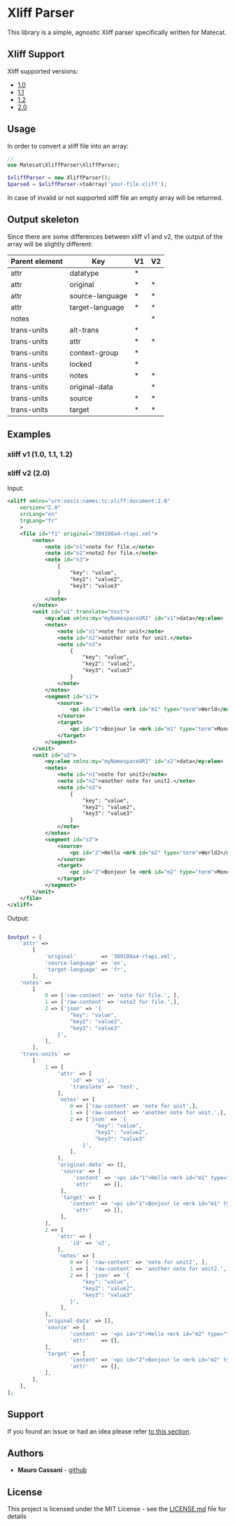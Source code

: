 # Xliff Parser

This library is a simple, agnostic Xliff parser specifically written for Matecat.

## Xliff Support

Xliff supported versions:

* [1.0](http://www.oasis-open.org/committees/xliff/documents/contribution-xliff-20010530.htm)
* [1.1](http://www.oasis-open.org/committees/xliff/documents/xliff-specification.htm)
* [1.2](http://docs.oasis-open.org/xliff/v1.2/os/xliff-core.html)
* [2.0](http://docs.oasis-open.org/xliff/xliff-core/v2.0/xliff-core-v2.0.html#data)

## Usage

In order to convert a xliff file into an array:

```php
//
use Matecat\XliffParser\XliffParser;

$xliffParser = new XliffParser();
$parsed = $xliffParser->toArray('your-file.xliff');
```

In case of invalid or not supported xliff file an empty array will be returned.

## Output skeleton

Since there are some differences between xliff v1 and v2, the output of the array will be slightly different:

| Parent element | Key             | V1 | V2 |
|----------------|-----------------|----|----|
| attr           | datatype        | *  |    |
| attr           | original        | *  | *  |
| attr           | source-language | *  | *  |
| attr           | target-language | *  | *  |
| notes          |                 |    | *  |
| trans-units    | alt-trans       | *  |    |
| trans-units    | attr            | *  | *  |
| trans-units    | context-group   | *  |    |
| trans-units    | locked          | *  |    |
| trans-units    | notes           | *  | *  |
| trans-units    | original-data   |    | *  |
| trans-units    | source          | *  | *  |
| trans-units    | target          | *  | *  |

## Examples

### xliff v1 (1.0, 1.1, 1.2) 

### xliff v2 (2.0) 

Input:

```xml
<xliff xmlns="urn:oasis:names:tc:xliff:document:2.0"
    version="2.0"
    srcLang="en"
    trgLang="fr"
    >
    <file id="f1" original="389108a4-rtapi.xml">
        <notes>
            <note id="n1">note for file.</note>
            <note id="n2">note2 for file.</note>
            <note id="n3">
                {
                    "key": "value",
                    "key2": "value2",
                    "key3": "value3"
                }
            </note>
        </notes>
        <unit id="u1" translate="test">
            <my:elem xmlns:my="myNamespaceURI" id="x1">data</my:elem>
            <notes>
                <note id="n1">note for unit</note>
                <note id="n2">another note for unit.</note>
                <note id="n3">
                    {
                        "key": "value",
                        "key2": "value2",
                        "key3": "value3"
                    }
                </note>
            </notes>
            <segment id="s1">
                <source>
                    <pc id="1">Hello <mrk id="m1" type="term">World</mrk>!</pc>
                </source>
                <target>
                    <pc id="1">Bonjour le <mrk id="m1" type="term">Monde</mrk> !</pc>
                </target>
            </segment>
        </unit>
        <unit id="u2">
            <my:elem xmlns:my="myNamespaceURI" id="x2">data</my:elem>
            <notes>
                <note id="n1">note for unit2</note>
                <note id="n2">another note for unit2.</note>
                <note id="n3">
                    {
                        "key": "value",
                        "key2": "value2",
                        "key3": "value3"
                    }
                </note>
            </notes>
            <segment id="s2">
                <source>
                    <pc id="2">Hello <mrk id="m2" type="term">World2</mrk>!</pc>
                </source>
                <target>
                    <pc id="2">Bonjour le <mrk id="m2" type="term">Monde2</mrk> !</pc>
                </target>
            </segment>
        </unit>
    </file>
</xliff>
```

Output:

```php

$output = [
    'attr' =>
        [
            'original'        => '389108a4-rtapi.xml',
            'source-language' => 'en',
            'target-language' => 'fr',
        ],
    'notes' =>
        [
            0 => ['raw-content' => 'note for file.', ],
            1 => ['raw-content' => 'note2 for file.',],
            2 => ['json' => '{
                    "key": "value",
                    "key2": "value2",
                    "key3": "value3"
                }',
            ],
        ],
    'trans-units' =>
        [
            1 => [
                'attr' => [
                    'id' => 'u1',
                    'translate' => 'test',
                ],
                'notes' => [
                    0 => ['raw-content' => 'note for unit',],
                    1 => ['raw-content' => 'another note for unit.',],
                    2 => ['json' => '{
                            "key": "value",
                            "key2": "value2",
                            "key3": "value3"
                        }',
                    ],
                ],
                'original-data' => [],
                 'source' => [
                     'content' => '<pc id="1">Hello <mrk id="m1" type="term">World</mrk>!</pc>',
                     'attr'    => [],
                 ],
                 'target' => [
                    'content' => '<pc id="1">Bonjour le <mrk id="m1" type="term">Monde</mrk> !</pc>',
                     'attr'    => [],
                 ],
            ],
            2 => [
                'attr' => [
                    'id' => 'u2',
                ],
                'notes' => [
                    0 => [ 'raw-content' => 'note for unit2', ],
                    1 => [ 'raw-content' => 'another note for unit2.', ],
                    2 => [ 'json' => '{
                        "key": "value",
                        "key2": "value2",
                        "key3": "value3"
                    }',
                 ],
            ],
            'original-data' => [],
            'source' => [
                    'content' => '<pc id="2">Hello <mrk id="m2" type="term">World2</mrk>!</pc>',
                    'attr'    => [],
            ],
            'target' => [
                    'content' => '<pc id="2">Bonjour le <mrk id="m2" type="term">Monde2</mrk> !</pc>',
                    'attr'    => [],
            ],
        ],
    ],
];
```

## Support

If you found an issue or had an idea please refer [to this section](https://github.com/mauretto78/xliff-parser/issues).

## Authors

* **Mauro Cassani** - [github](https://github.com/mauretto78)

## License

This project is licensed under the MIT License - see the [LICENSE.md](LICENSE.md) file for details
